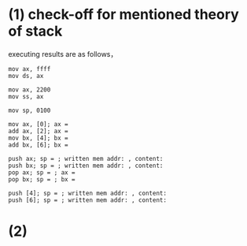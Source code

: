 # (1) check-off for mentioned theory of stack
executing results are as follows，
```assembly
mov ax, ffff
mov ds, ax

mov ax, 2200
mov ss, ax

mov sp, 0100

mov ax, [0]; ax = 
add ax, [2]; ax = 
mov bx, [4]; bx = 
add bx, [6]; bx = 

push ax; sp = ; written mem addr: , content:
push bx; sp = ; written mem addr: , content:
pop ax; sp = ; ax = 
pop bx; sp = ; bx =

push [4]; sp = ; written mem addr: , content:
push [6]; sp = ; written mem addr: , content:
```
# (2) 
